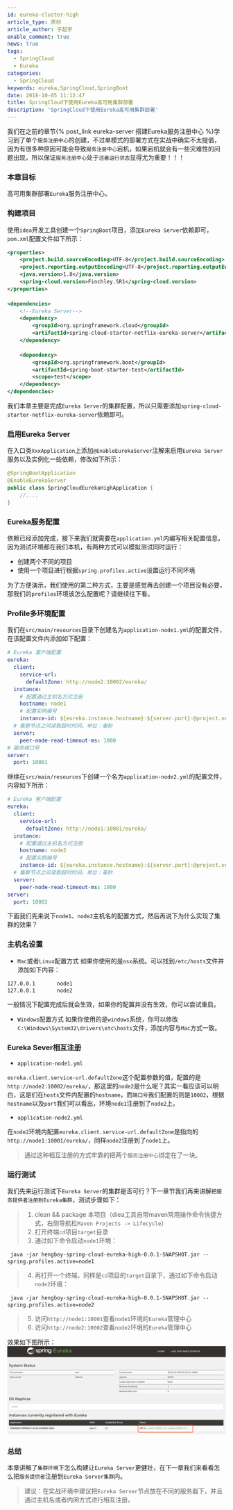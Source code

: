 ```yaml
---
id: eureka-cluster-high
article_type: 原创
article_author: 于起宇
enable_comment: true
news: true
tags: 
  - SpringCloud
  - Eureka
categories: 
  - SpringCloud
keywords: eureka,SpringCloud,SpringBoot
date: 2018-10-05 11:12:47
title: SpringCloud下使用Eureka高可用集群部署
description: 'SpringCloud下使用Eureka高可用集群部署'
---
```


我们在之前的章节{% post_link eureka-server 搭建Eureka服务注册中心 %}学习到了单个`服务注册中心`的创建，不过单模式的部署方式在实战中确实不太提倡，因为有很多种原因可能会导致`服务注册中心`宕机，如果宕机就会有一些灾难性的问题出现，所以保证`服务注册中心`处于`活着运行状态`显得尤为重要！！！
<!--more-->
### 本章目标
高可用集群部署`Eureka`服务注册中心。
### 构建项目
使用`idea`开发工具创建一个`SpringBoot`项目，添加`Eureka Server`依赖即可，`pom.xml`配置文件如下所示：
```xml
<properties>
    <project.build.sourceEncoding>UTF-8</project.build.sourceEncoding>
    <project.reporting.outputEncoding>UTF-8</project.reporting.outputEncoding>
    <java.version>1.8</java.version>
    <spring-cloud.version>Finchley.SR1</spring-cloud.version>
</properties>

<dependencies>
    <!--Eureka Server-->
    <dependency>
        <groupId>org.springframework.cloud</groupId>
        <artifactId>spring-cloud-starter-netflix-eureka-server</artifactId>
    </dependency>

    <dependency>
        <groupId>org.springframework.boot</groupId>
        <artifactId>spring-boot-starter-test</artifactId>
        <scope>test</scope>
    </dependency>
</dependencies>
```
我们本章主要是完成`Eureka Server`的集群配置，所以只需要添加`spring-cloud-starter-netflix-eureka-server`依赖即可。

### 启用Eureka Server
在入口类`XxxApplication`上添加`@EnableEurekaServer`注解来启用`Eureka Server`服务以及实例化一些依赖，修改如下所示：
```java
@SpringBootApplication
@EnableEurekaServer
public class SpringCloudEurekaHighApplication {
    //....
}
```

### Eureka服务配置
依赖已经添加完成，接下来我们就需要在`application.yml`内编写相关配置信息，因为测试环境都在我们本机，有两种方式可以模拟测试同时运行：
- 创建两个不同的项目
- 使用一个项目进行根据`spring.profiles.active`设置运行不同环境

为了方便演示，我们使用的第二种方式，主要是感觉再去创建一个项目没有必要，那我们的`profiles`环境该怎么配置呢？请继续往下看。
### Profile多环境配置
我们在`src/main/resources`目录下创建名为`application-node1.yml`的配置文件，在该配置文件内添加如下配置：
```yaml
# Eureka 客户端配置
eureka:
  client:
    service-url:
      defaultZone: http://node2:10002/eureka/
  instance:
    # 配置通过主机名方式注册
    hostname: node1
    # 配置实例编号
    instance-id: ${eureka.instance.hostname}:${server.port}:@project.version@
  # 集群节点之间读取超时时间。单位：毫秒
  server:
    peer-node-read-timeout-ms: 1000
# 服务端口号
server:
  port: 10001
```
继续在`src/main/resources`下创建一个名为`application-node2.yml`的配置文件，内容如下所示：
```yaml
# Eureka 客户端配置
eureka:
  client:
    service-url:
      defaultZone: http://node1:10001/eureka/
  instance:
    # 配置通过主机名方式注册
    hostname: node2
    # 配置实例编号
    instance-id: ${eureka.instance.hostname}:${server.port}:@project.version@
  # 集群节点之间读取超时时间。单位：毫秒
  server:
    peer-node-read-timeout-ms: 1000
server:
  port: 10002
```
下面我们先来说下`node1`、`node2`主机名的配置方式，然后再说下为什么实现了集群的效果？

### 主机名设置
- `Mac`或者`Linux`配置方式
如果你使用的是`osx`系统。可以找到`/etc/hosts`文件并添加如下内容：
```
127.0.0.1       node1
127.0.0.1       node2
```
一般情况下配置完成后就会生效，如果你的配置并没有生效，你可以尝试重启。
- `Windows`配置方式
如果你使用的是`windows`系统，你可以修改`C:\Windows\System32\drivers\etc\hosts`文件，添加内容与`Mac`方式一致。

### Eureka Sever相互注册
- `application-node1.yml`

`eureka.client.service-url.defaultZone`这个配置参数的值，配置的是`http://node2:10002/eureka/`，那这里的`node2`是什么呢？其实一看应该可以明白，这是们在`hosts`文件内配置的`hostname`，而`端口号`我们配置的则是`10002`，根据`hostname`以及`port`我们可以看出，环境`node1`注册到了`node2`上。

- `application-node2.yml`

在`node2`环境内配置`eureka.client.service-url.defaultZone`是指向的`http://node1:10001/eureka/`，同样`node2`注册到了`node1`上。

> 通过这种相互注册的方式牢靠的把两个`服务注册中心`绑定在了一块。

### 运行测试
我们先来运行测试下`Eureka Server`的集群是否可行？下一章节我们再来讲解`把服务提供者注册到Eureka集群`，测试步骤如下：
> 1. clean && package 本项目（diea工具自带maven常用操作命令快捷方式，右侧导航栏`Maven Projects -> Lifecycle`）
> 2. 打开终端`cd`项目`target`目录
> 3. 通过如下命令启动`node1`环境：
```
 java -jar hengboy-spring-cloud-eureka-high-0.0.1-SNAPSHOT.jar --spring.profiles.active=node1
```
> 4. 再打开一个终端，同样是`cd`项目的`target`目录下，通过如下命令启动`node2`环境：
```
 java -jar hengboy-spring-cloud-eureka-high-0.0.1-SNAPSHOT.jar --spring.profiles.active=node2
```
> 5. 访问`http://node1:10001`查看`node1`环境的`Eureka`管理中心
> 6. 访问`http://node2:10002`查看`node2`环境的`Eureka`管理中心

效果如下图所示：
![集群相互注册效果](/images/post/eureka-cluster-high.png)

### 总结

本章讲解了`集群环境`下怎么构建让`Eureka Server`更健壮，在下一章我们来看看怎么把`服务提供者`注册到`Eureka Server集群`内。
> 建议：在实战环境中建议把`Eureka Server`节点放在不同的服务器下，并且通过主机名或者内网方式进行相互注册。
